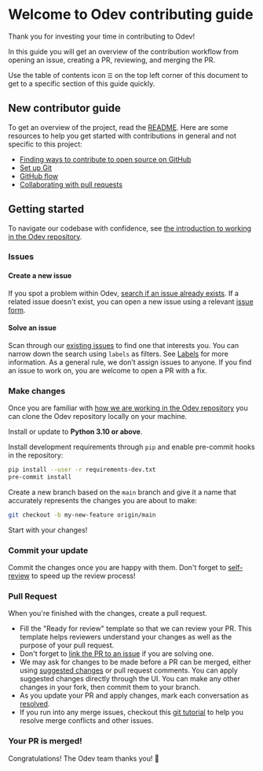 # Welcome to Odev contributing guide

Thank you for investing your time in contributing to Odev!

In this guide you will get an overview of the contribution workflow from opening an issue, creating a PR, reviewing, and
merging the PR.

Use the table of contents icon `☰` on the top left corner of this document to get to a specific section of this guide
quickly.

## New contributor guide

To get an overview of the project, read the [README](../README.md). Here are some resources to help you get started with
contributions in general and not specific to this project:

-   [Finding ways to contribute to open source on GitHub](https://docs.github.com/en/get-started/exploring-projects-on-github/finding-ways-to-contribute-to-open-source-on-github)
-   [Set up Git](https://docs.github.com/en/get-started/quickstart/set-up-git)
-   [GitHub flow](https://docs.github.com/en/get-started/quickstart/github-flow)
-   [Collaborating with pull requests](https://docs.github.com/en/github/collaborating-with-pull-requests)

## Getting started

To navigate our codebase with confidence, see
[the introduction to working in the Odev repository](./docs/contributing/working-in-odev-repository.md).

### Issues

#### Create a new issue

If you spot a problem within Odev,
[search if an issue already exists](https://docs.github.com/en/search-github/searching-on-github/searching-issues-and-pull-requests#search-by-the-title-body-or-comments).
If a related issue doesn't exist, you can open a new issue using a relevant
[issue form](https://github.com/odoo-ps/odev/new/choose).

#### Solve an issue

Scan through our [existing issues](https://github.com/odoo-ps/odev/issues) to find one that interests you. You can
narrow down the search using `labels` as filters. See [Labels](./docs/contributing/labels.md) for more information. As a
general rule, we don’t assign issues to anyone. If you find an issue to work on, you are welcome to open a PR with a
fix.

### Make changes

Once you are familiar with
[how we are working in the Odev repository](./docs/contributing/working-in-odev-repository.md) you can clone the Odev
repository locally on your machine.

Install or update to **Python 3.10 or above**.

Install development requirements through `pip` and enable pre-commit hooks in the repository:

```sh
pip install --user -r requirements-dev.txt
pre-commit install
```

Create a new branch based on the `main` branch and give it a name that accurately represents the changes you are about
to make:

```sh
git checkout -b my-new-feature origin/main
```

Start with your changes!

### Commit your update

Commit the changes once you are happy with them. Don't forget to [self-review](./docs/contributing/self-review.md) to
speed up the review process!

### Pull Request

When you're finished with the changes, create a pull request.

-   Fill the "Ready for review" template so that we can review your PR. This template helps reviewers understand your
    changes as well as the purpose of your pull request.
-   Don't forget to
    [link the PR to an issue](https://docs.github.com/en/issues/tracking-your-work-with-issues/linking-a-pull-request-to-an-issue)
    if you are solving one.
-   We may ask for changes to be made before a PR can be merged, either using
    [suggested changes](https://docs.github.com/en/pull-requests/collaborating-with-pull-requests/reviewing-changes-in-pull-requests/incorporating-feedback-in-your-pull-request)
    or pull request comments. You can apply suggested changes directly through the UI. You can make any other changes in
    your fork, then commit them to your branch.
-   As you update your PR and apply changes, mark each conversation as
    [resolved](https://docs.github.com/en/pull-requests/collaborating-with-pull-requests/reviewing-changes-in-pull-requests/commenting-on-a-pull-request#resolving-conversations).
-   If you run into any merge issues, checkout this [git tutorial](https://github.com/skills/resolve-merge-conflicts) to
    help you resolve merge conflicts and other issues.

### Your PR is merged!

Congratulations! The Odev team thanks you! :tada:
